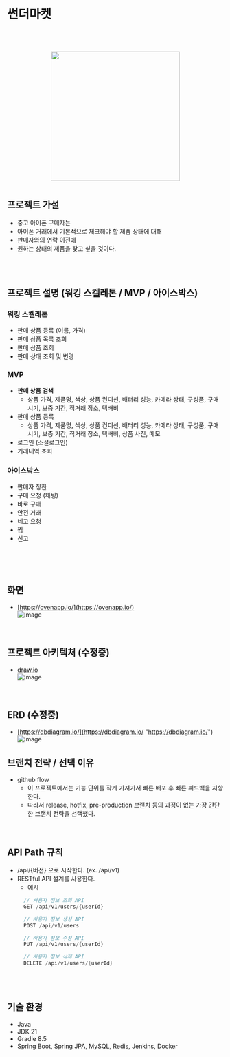 # 썬더마켓

<p align="center" style="color:gray">
  <img style="margin:50px 0 10px 0" src="https://github.com/f-lab-edu/team-timing/assets/25719259/bf6659dd-6bb5-4a3c-aa3f-ec878906597e" alt="" width=300 />


## 프로젝트 가설
- 중고 아이폰 구매자는
- 아이폰 거래에서 기본적으로 체크해야 할 제품 상태에 대해
- 판매자와의 연락 이전에
- 원하는 상태의 제품을 찾고 싶을 것이다.  
</br>
</br>

## 프로젝트 설명 (워킹 스켈레톤 / MVP / 아이스박스)
### 워킹 스켈레톤
- 판매 상품 등록 (이름, 가격)
- 판매 상품 목록 조회
- 판매 상품 조회
- 판매 상태 조회 및 변경
### MVP
- **판매 상품 검색**
  - 상품 가격, 제품명, 색상, 상품 컨디션, 배터리 성능, 카메라 상태, 구성품, 구매 시기, 보증 기간, 직거래 장소, 택배비
- 판매 상품 등록
  - 상품 가격, 제품명, 색상, 상품 컨디션, 배터리 성능, 카메라 상태, 구성품, 구매 시기, 보증 기간, 직거래 장소, 택배비, 상품 사진, 메모
- 로그인 (소셜로그인)
- 거래내역 조회

### 아이스박스
- 판매자 칭찬
- 구매 요청 (채팅)
- 바로 구매
- 안전 거래
- 네고 요청
- 찜
- 신고
</br>
</br>
</br>

## 화면
- [https://ovenapp.io/](https://ovenapp.io/)
  </br>
  ![image](https://github.com/f-lab-edu/thunder-market/assets/25719259/4f86aafd-c1cc-400d-856f-9eae58f02d6b)
  </br>
  </br>
  </br>

## 프로젝트 아키텍처 (수정중)
- [draw.io](https://draw.io "https://draw.io")
  </br>
  ![image](https://github.com/f-lab-edu/team-timing/assets/25719259/ce963abe-0c6f-4e5c-ae41-ecf42909a599)
  </br>
  </br>
  </br>

## ERD (수정중)
- [https://dbdiagram.io/](https://dbdiagram.io/ "https://dbdiagram.io/")
  </br>
  ![image](https://github.com/f-lab-edu/thunder-market/assets/25719259/b347a282-8b08-4903-a990-6a79d610cd37)

## 브랜치 전략 / 선택 이유
- github flow
  - 이 프로젝트에서는 기능 단위를 작게 가져가서 빠른 배포 후 빠른 피드백을 지향한다.
  - 따라서 release, hotfix, pre-production 브랜치 등의 과정이 없는 가장 간단한 브랜치 전략을 선택했다.
    </br>
    </br>
    </br>

## API Path 규칙
- /api/{버전} 으로 시작한다. (ex. /api/v1)
- RESTful API 설계를 사용한다.
  - 예시
  ```java
    // 사용자 정보 조회 API
    GET /api/v1/users/{userId}

    // 사용자 정보 생성 API
    POST /api/v1/users

    // 사용자 정보 수정 API
    PUT /api/v1/users/{userId}

    // 사용자 정보 삭제 API
    DELETE /api/v1/users/{userId}
    ```
    </br>
    </br>

## 기술 환경
- Java
- JDK 21
- Gradle 8.5
- Spring Boot, Spring JPA, MySQL, Redis, Jenkins, Docker
  </br>
  </br>
